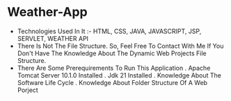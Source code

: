 # Weather-App
- Technologies Used In It :- HTML, CSS, JAVA, JAVASCRIPT, JSP, SERVLET, WEATHER API 
- There Is Not The File Structure. So, Feel Free To Contact With Me If You Don't Have The Knowledge About The Dynamic Web Projects File Structure.
- There Are Some Prerequirements To Run This Application
  . Apache Tomcat Server 10.1.0 Installed
  . Jdk 21 Installed
  . Knowledge About The Software Life Cycle
  . Knowledge About Folder Structure Of A Web Porject
